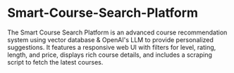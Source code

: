 # Smart-Course-Search-Platform
The Smart Course Search Platform is an advanced course recommendation system using vector database &amp; OpenAI's LLM to provide personalized suggestions. It features a responsive web UI with filters for level, rating, length, and price, displays rich course details, and includes a scraping script to fetch the latest courses.
